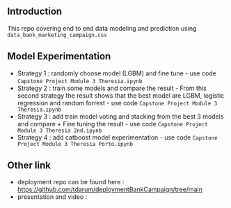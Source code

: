 ## Introduction
This repo covering end to end data modeling and prediction using `data_bank_marketing_campaign.csv`

## Model Experimentation 
- Strategy 1 : randomly choose model (LGBM) and fine tune - use code `Capstone Project Module 3 Theresia.ipynb`
- Strategy 2 : train some models and compare the result - From this second strategy the result shows that the best model are LGBM, logistic regression and random forrest - use code `Capstone Project Module 3 Theresia.ipynb`
- Strategy 3 : add train model voting and stacking from the best 3 models and compare + Fine tuning the result - use code `Capstone Project Module 3 Theresia 2nd.ipynb`
- Strategy 4 :  add catboost model experimentation - use code `Capstone Project Module 3 Theresia Porto.ipynb`


## Other link 
- deployment repo can be found here : https://github.com/tdarum/deploymentBankCampaign/tree/main
- presentation and video  : 

